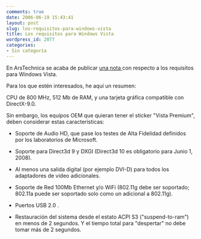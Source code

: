 ```yaml
---
comments: true
date: 2006-06-19 15:43:41
layout: post
slug: los-requisitos-para-windows-vista
title: Los requisitos para Windows Vista
wordpress_id: 2077
categories:
- Sin categoría
---
```


En ArsTechnica se acaba de publicar [una nota ](http://web.archive.org/web/20090426080951/http://arstechnica.com/news.ars/post/20060614-7060.html)con respecto a los requisitos para Windows Vista.

Para los que estén interesados, he aquí un resumen:

CPU de 800 MHz, 512 Mb de RAM, y una tarjeta gráfica compatible con DirectX-9.0.

Sin embargo, los equipos OEM que quieran tener el sticker "Vista Premium", deben considerar estas características:



	
  * Soporte de Audio HD, que pase los testes de Alta Fidelidad definidos por los laboratorios de Microsoft.

	
  * Soporte para Direct3d 9 y DXGI (Direct3d 10 es obligatorio para Junio 1, 2008).

	
  * Al menos una salida digital (por ejemplo DVI-D) para todos los adaptadores de video adicionales.

	
  * Soporte de Red 100Mb Ethernet y/o WiFi (802.11g debe ser soportado; 802.11a puede ser soportado solo como un adicional a 802.11g).

	
  * Puertos USB 2.0 .

	
  * Restauración del sistema desde el estato ACPI S3 ("suspend-to-ram") en menos de 2 segundos. Y el tiempo total para "despertar" no debe tomar más de 2 segundos.



